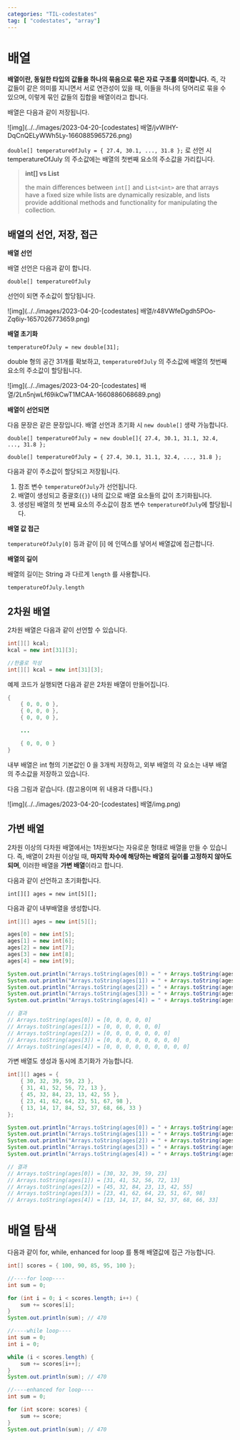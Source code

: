 ```yaml
---
categories: "TIL-codestates"
tag: [ "codestates", "array"]
---
```




# 배열

**배열이란, 동일한 타입의 값들을 하나의 묶음으로 묶은 자료 구조를 의미합니다.** 즉, 각 값들이 같은 의미를 지니면서 서로 연관성이 있을 때, 이들을 하나의 덩어리로 묶을 수 있으며, 이렇게 묶인 값들의 집합을 배열이라고 합니다.

배열은 다음과 같이 저장됩니다.

![img](../../images/2023-04-20-[codestates] 배열/jvWIHY-DqCnQELyWWh5Ly-1660885965726.png)

`double[] temperatureOfJuly = { 27.4, 30.1, ..., 31.8 };` 로 선언 시 temperatureOfJuly 의 주소값에는 배열의 첫번째 요소의 주소값을 가리킵니다.

> **int[] vs List<int>**
>
> the main differences between `int[]` and `List<int>` are that arrays have a fixed size while lists are dynamically resizable, and lists provide additional methods and functionality for manipulating the collection.

## 배열의 선언, 저장, 접근

**배열 선언**

배열 선언은 다음과 같이 합니다.

`double[] temperatureOfJuly`

선언이 되면 주소값이 할당됩니다.

![img](../../images/2023-04-20-[codestates] 배열/r48VWfeDgdh5POo-Zq6iy-1657026773659.png)

**배열 초기화**

`temperatureOfJuly = new double[31];`

double 형의 공간 31개를 확보하고, `temperatureOfJuly` 의 주소값에 배열의 첫번째 요소의 주소값이 할당됩니다.

![img](../../images/2023-04-20-[codestates] 배열/2Ln5njwLf69ikCwT1MCAA-1660886068689.png)

**배열이 선언되면** 

다음 문장은 같은 문장입니다. 배열 선언과 초기화 시 `new double[]` 생략 가능합니다.

`double[] temperatureOfJuly = new double[]{ 27.4, 30.1, 31.1, 32.4, ..., 31.8 };`

`double[] temperatureOfJuly = { 27.4, 30.1, 31.1, 32.4, ..., 31.8 };`

다음과 같이 주소값이 할당되고 저장됩니다.

1. 참조 변수 `temperatureOfJuly`가 선언됩니다.
2. 배열이 생성되고 중괄호(`{}`) 내의 값으로 배열 요소들의 값이 초기화됩니다.
3. 생성된 배열의 첫 번째 요소의 주소값이 참조 변수 `temperatureOfJuly`에 할당됩니다.

**배열 값 접근**

`temperatureOfJuly[0]` 등과 같이 [i] 에 인덱스를 넣어서 배열값에 접근합니다.

**배열의 길이**

배열의 길이는 String 과 다르게 `length` 를 사용합니다.

`temperatureOfJuly.length`  



## 2차원 배열

2차원 배열은 다음과 같이 선언할 수 있습니다.

```java
int[][] kcal;
kcal = new int[31][3];

//한줄로 작성
int[][] kcal = new int[31][3];
```

예제 코드가 실행되면 다음과 같은 2차원 배열이 만들어집니다. 

```java
{
	{ 0, 0, 0 },
	{ 0, 0, 0 },
	{ 0, 0, 0 },

	...

	{ 0, 0, 0 }
}
```

내부 배열은 int 형의 기본값인 0 을 3개씩 저장하고, 외부 배열의 각 요소는 내부 배열의 주소값을 저장하고 있습니다.

다음 그림과 같습니다. (참고용이며 위 내용과 다릅니다.)

![img](../../images/2023-04-20-[codestates] 배열/img.png)

## 가변 배열

2차원 이상의 다차원 배열에서는 1차원보다는 자유로운 형태로 배열을 만들 수 있습니다. 즉, 배열이 2차원 이상일 때, **마지막 차수에 해당하는 배열의 길이를 고정하지 않아도 되며**, 이러한 배열을 **가변 배열**이라고 합니다.

다음과 같이 선언하고 초기화합니다.

`int[][] ages = new int[5][];`

다음과 같이 내부배열을 생성합니다.

```java
int[][] ages = new int[5][];

ages[0] = new int[5];
ages[1] = new int[6];
ages[2] = new int[7];
ages[3] = new int[8];  
ages[4] = new int[9];

System.out.println("Arrays.toString(ages[0]) = " + Arrays.toString(ages[0]));
System.out.println("Arrays.toString(ages[1]) = " + Arrays.toString(ages[1]));
System.out.println("Arrays.toString(ages[2]) = " + Arrays.toString(ages[2]));
System.out.println("Arrays.toString(ages[3]) = " + Arrays.toString(ages[3]));
System.out.println("Arrays.toString(ages[4]) = " + Arrays.toString(ages[4]));

// 결과
// Arrays.toString(ages[0]) = [0, 0, 0, 0, 0]
// Arrays.toString(ages[1]) = [0, 0, 0, 0, 0, 0]
// Arrays.toString(ages[2]) = [0, 0, 0, 0, 0, 0, 0]
// Arrays.toString(ages[3]) = [0, 0, 0, 0, 0, 0, 0, 0]
// Arrays.toString(ages[4]) = [0, 0, 0, 0, 0, 0, 0, 0, 0]
```

가변 배열도 생성과 동시에 초기화가 가능합니다.

```java
int[][] ages = {
	{ 30, 32, 39, 59, 23 },
	{ 31, 41, 52, 56, 72, 13 },
	{ 45, 32, 84, 23, 13, 42, 55 },
	{ 23, 41, 62, 64, 23, 51, 67, 98 },
	{ 13, 14, 17, 84, 52, 37, 68, 66, 33 }
};

System.out.println("Arrays.toString(ages[0]) = " + Arrays.toString(ages[0]));
System.out.println("Arrays.toString(ages[1]) = " + Arrays.toString(ages[1]));
System.out.println("Arrays.toString(ages[2]) = " + Arrays.toString(ages[2]));
System.out.println("Arrays.toString(ages[3]) = " + Arrays.toString(ages[3]));
System.out.println("Arrays.toString(ages[4]) = " + Arrays.toString(ages[4]));

// 결과
// Arrays.toString(ages[0]) = [30, 32, 39, 59, 23]
// Arrays.toString(ages[1]) = [31, 41, 52, 56, 72, 13]
// Arrays.toString(ages[2]) = [45, 32, 84, 23, 13, 42, 55]
// Arrays.toString(ages[3]) = [23, 41, 62, 64, 23, 51, 67, 98]
// Arrays.toString(ages[4]) = [13, 14, 17, 84, 52, 37, 68, 66, 33]
```



# 배열 탐색

다음과 같이 for, while, enhanced for loop 를 통해 배열값에 접근 가능합니다.

```java
int[] scores = { 100, 90, 85, 95, 100 };

//----for loop----
int sum = 0;

for (int i = 0; i < scores.length; i++) {
	sum += scores[i];
}
System.out.println(sum); // 470

//----while loop----
int sum = 0;
int i = 0;

while (i < scores.length) {
	sum += scores[i++];
}
System.out.println(sum); // 470

//----enhanced for loop----
int sum = 0;

for (int score: scores) {
	sum += score;
}
System.out.println(sum); // 470

```

